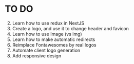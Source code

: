 # TO DO

2. Learn how to use redux in NextJS
3. Create a logo, and use it to change header and favicon
4. Learn how to use Image (vs img)
5. Learn how to make automatic redirects
6. Reimplace Fontawesomes by real logos
7. Automate client logo generation
8. Add responsive design
